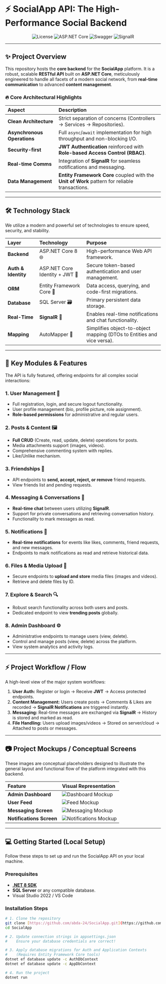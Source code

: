# ⚡ SocialApp API: The High-Performance Social Backend

<p align="center">
  <img src="https://img.shields.io/github/license/[YOUR_GITHUB_USERNAME]/[YOUR_REPO_NAME]?style=for-the-badge&color=2ecc71" alt="License">
  <img src="https://img.shields.io/badge/Framework-ASP.NET_Core_8-512BD4?style=for-the-badge&logo=dotnet&logoColor=white" alt="ASP.NET Core">
  <img src="https://img.shields.io/badge/API_Docs-Swagger_UI-85EA2D?style=for-the-badge&logo=openapi-initiative" alt="Swagger">
  <img src="https://img.shields.io/badge/RealTime-SignalR-FF5733?style=for-the-badge&logo=signalr" alt="SignalR">
</p>

---

## ✨ Project Overview

This repository hosts the **core backend** for the **SocialApp** platform. It is a robust, scalable **RESTful API** built on **ASP.NET Core**, meticulously engineered to handle all facets of a modern social network, from **real-time communication** to advanced **content management**.

### **🔥 Core Architectural Highlights**

| Aspect | Description |
| :--- | :--- |
| **Clean Architecture** | Strict separation of concerns (Controllers → Services → Repositories). |
| **Asynchronous Operations** | Full `async`/`await` implementation for high throughput and non-blocking I/O. |
| **Security-first** | **JWT Authentication** reinforced with **Role-based Access Control (RBAC)**. |
| **Real-time Comms** | Integration of **SignalR** for seamless notifications and messaging. |
| **Data Management** | **Entity Framework Core** coupled with the **Unit of Work** pattern for reliable transactions. |

---

## 🛠️ Technology Stack

We utilize a modern and powerful set of technologies to ensure speed, security, and stability.

| Layer | Technology | Purpose |
| :--- | :--- | :--- |
| **Backend** | ASP.NET Core 8 🌐 | High-performance Web API framework. |
| **Auth & Identity** | ASP.NET Core Identity + JWT 🔑 | Secure token-based authentication and user management. |
| **ORM** | Entity Framework Core 💾 | Data access, querying, and code-first migrations. |
| **Database** | SQL Server 🗃️ | Primary persistent data storage. |
| **Real-Time** | **SignalR** 💬 | Enables real-time notifications and chat functionality. |
| **Mapping** | AutoMapper 🔄 | Simplifies object-to-object mapping (DTOs to Entities and vice versa). |

---

## 🌟 Key Modules & Features

The API is fully featured, offering endpoints for all complex social interactions:

### **1. User Management** 👥
* Full registration, login, and secure logout functionality.
* User profile management (bio, profile picture, role assignment).
* **Role-based permissions** for administrative and regular users.

### **2. Posts & Content** 🖼️
* **Full CRUD** (Create, read, update, delete) operations for posts.
* Media attachments support (images, videos).
* Comprehensive commenting system with replies.
* Like/Unlike mechanism.

### **3. Friendships** 🤝
* API endpoints to **send, accept, reject, or remove** friend requests.
* View friends list and pending requests.

### **4. Messaging & Conversations** 💬
* **Real-time chat** between users utilizing **SignalR**.
* Support for private conversations and retrieving conversation history.
* Functionality to mark messages as read.

### **5. Notifications** 🔔
* **Real-time notifications** for events like likes, comments, friend requests, and new messages.
* Endpoints to mark notifications as read and retrieve historical data.

### **6. Files & Media Upload** 📁
* Secure endpoints to **upload and store** media files (images and videos).
* Retrieve and delete files by ID.

### **7. Explore & Search** 🔍
* Robust search functionality across both users and posts.
* Dedicated endpoint to view **trending posts** globally.

### **8. Admin Dashboard** ⚙️
* Administrative endpoints to manage users (view, delete).
* Control and manage posts (view, delete) across the platform.
* View system analytics and activity logs.

---

## ⚡ Project Workflow / Flow

A high-level view of the major system workflows:

1.  **User Auth:** Register or login $\rightarrow$ Receive **JWT** $\rightarrow$ Access protected endpoints.
2.  **Content Management:** Users create posts $\rightarrow$ Comments & Likes are recorded $\rightarrow$ **SignalR Notifications** are triggered instantly.
3.  **Messaging:** Real-time messages are exchanged via **SignalR** $\rightarrow$ History is stored and marked as read.
4.  **File Handling:** Users upload images/videos $\rightarrow$ Stored on server/cloud $\rightarrow$ Attached to posts or messages.

---

## 📷 Project Mockups / Conceptual Screens

These images are conceptual placeholders designed to illustrate the general layout and functional flow of the platform integrated with this backend.

| Feature | Visual Representation |
| :--- | :--- |
| **Admin Dashboard** | ![Dashboard Mockup](https://via.placeholder.com/800x200.png?text=Admin+Dashboard) |
| **User Feed** | ![Feed Mockup](https://via.placeholder.com/800x200.png?text=User+Feed) |
| **Messaging Screen** | ![Messaging Mockup](https://via.placeholder.com/800x200.png?text=Messaging+Screen) |
| **Notifications Screen** | ![Notifications Mockup](https://via.placeholder.com/800x200.png?text=Notifications+Screen) |

---

## 💻 Getting Started (Local Setup)

Follow these steps to set up and run the SocialApp API on your local machine.

### Prerequisites
* **[.NET 8 SDK](https://dotnet.microsoft.com/download)**
* **SQL Server** or any compatible database.
* Visual Studio 2022 / VS Code

### Installation Steps
```bash
# 1. Clone the repository
git clone [https://github.com/abda-24/SocialApp.git](https://github.com/abda-24/SocialApp.git)
cd SocialApp

# 2. Update connection strings in appsettings.json
#    Ensure your database credentials are correct!

# 3. Apply database migrations for Auth and Application Contexts
#    (Requires Entity Framework Core tools)
dotnet ef database update -c AuthDbContext
dotnet ef database update -c AppDbContext

# 4. Run the project
dotnet run
